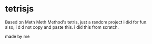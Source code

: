 # tetrisjs
Based on Meth Meth Method's tetris, just a random project i did for fun.
also, i did not copy and paste this. i did this from scratch.

made by me
